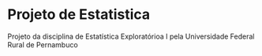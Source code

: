 # Projeto de Estatistica
Projeto da disciplina de Estatística Exploratórioa I pela Universidade Federal Rural de Pernambuco


